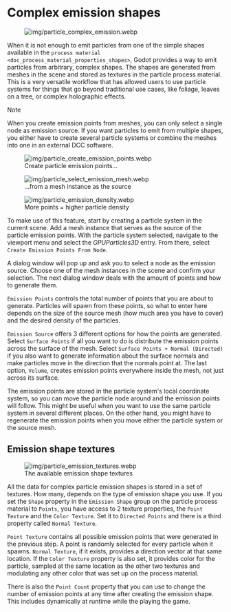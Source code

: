 # Complex emission shapes

<figure>
<img src="img/particle_complex_emission.webp"
alt="img/particle_complex_emission.webp" />
</figure>

When it is not enough to emit particles from one of the simple shapes
available in the
`process material <doc_process_material_properties_shapes>`, Godot
provides a way to emit particles from arbitrary, complex shapes. The
shapes are generated from meshes in the scene and stored as textures in
the particle process material. This is a very versatile workflow that
has allowed users to use particle systems for things that go beyond
traditional use cases, like foliage, leaves on a tree, or complex
holographic effects.

Note

When you create emission points from meshes, you can only select a
single node as emission source. If you want particles to emit from
multiple shapes, you either have to create several particle systems or
combine the meshes into one in an external DCC software.

<figure class="align-right">
<img src="img/particle_create_emission_points.webp"
alt="img/particle_create_emission_points.webp" />
<figcaption>Create particle emission points...</figcaption>
</figure>

<figure class="align-right">
<img src="img/particle_select_emission_mesh.webp"
alt="img/particle_select_emission_mesh.webp" />
<figcaption>...from a mesh instance as the source</figcaption>
</figure>

<figure class="align-right">
<img src="img/particle_emission_density.webp"
alt="img/particle_emission_density.webp" />
<figcaption>More points = higher particle density</figcaption>
</figure>

To make use of this feature, start by creating a particle system in the
current scene. Add a mesh instance that serves as the source of the
particle emission points. With the particle system selected, navigate to
the viewport menu and select the *GPUParticles3D* entry. From there,
select `Create Emission Points From Node`.

A dialog window will pop up and ask you to select a node as the emission
source. Choose one of the mesh instances in the scene and confirm your
selection. The next dialog window deals with the amount of points and
how to generate them.

`Emission Points` controls the total number of points that you are about
to generate. Particles will spawn from these points, so what to enter
here depends on the size of the source mesh (how much area you have to
cover) and the desired density of the particles.

`Emission Source` offers 3 different options for how the points are
generated. Select `Surface Points` if all you want to do is distribute
the emission points across the surface of the mesh. Select
`Surface Points + Normal (Directed)` if you also want to generate
information about the surface normals and make particles move in the
direction that the normals point at. The last option, `Volume`, creates
emission points everywhere inside the mesh, not just across its surface.

The emission points are stored in the particle system's local coordinate
system, so you can move the particle node around and the emission points
will follow. This might be useful when you want to use the same particle
system in several different places. On the other hand, you might have to
regenerate the emission points when you move either the particle system
or the source mesh.

## Emission shape textures

<figure class="align-right">
<img src="img/particle_emission_textures.webp"
alt="img/particle_emission_textures.webp" />
<figcaption>The available emission shape textures</figcaption>
</figure>

All the data for complex particle emission shapes is stored in a set of
textures. How many, depends on the type of emission shape you use. If
you set the `Shape` property in the `Emission Shape` group on the
particle process material to `Points`, you have access to 2 texture
properties, the `Point Texture` and the `Color Texture`. Set it to
`Directed Points` and there is a third property called `Normal Texture`.

`Point Texture` contains all possible emission points that were
generated in the previous step. A point is randomly selected for every
particle when it spawns. `Normal Texture`, if it exists, provides a
direction vector at that same location. If the `Color Texture` property
is also set, it provides color for the particle, sampled at the same
location as the other two textures and modulating any other color that
was set up on the process material.

There is also the `Point Count` property that you can use to change the
number of emission points at any time after creating the emission shape.
This includes dynamically at runtime while the playing the game.
